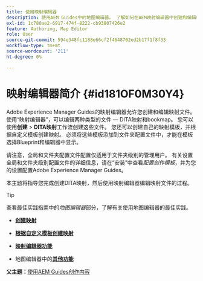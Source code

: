 ```yaml
---
title: 使用映射编辑器
description: 使用AEM Guides中的地图编辑器。 了解如何在AEM映射编辑器中创建和编辑映射文件。
exl-id: 1c780ae2-6917-474f-8222-cb93807426e2
feature: Authoring, Map Editor
role: User
source-git-commit: 594e348fc1188e66cf2f4648702ed2b17f1f8f33
workflow-type: tm+mt
source-wordcount: '211'
ht-degree: 0%

---
```


# 映射编辑器简介 {#id181OF0M30Y4}

Adobe Experience Manager Guides的映射编辑器允许您创建和编辑映射文件。 使用“映射编辑器”，可以编辑两种类型的文件 — DITA映射和bookmap。 您可以使用&#x200B;**创建** \> **DITA映射**&#x200B;工作流创建这些文件。 您还可以创建自己的映射模板，并根据自定义模板创建映射。 必须将这些模板添加到文件夹配置文件中，才能在模板选择Blueprint和编辑器中显示。

请注意，全局和文件夹配置文件配置仅适用于文件夹级别的管理用户。 有关设置全局和文件夹级别配置文件的详细信息，请在“安装”中查看&#x200B;*配置创作模板*，并为您的设置配置Adobe Experience Manager Guides。

<!------------------------------------

The Map Editor comes in two modes — the Basic Map Editor and the Advanced Map Editor. The Basic Map Editor is available only through configuration. If your administrator has enabled it, then only the Basic Map Editor will be available for use. By default, all new maps are opened for editing in the Advanced Map Editor. The Advanced Map Editor is available within the Editor itself, which is used for editing DITA topic files.

-------->

本主题将指导您完成创建DITA映射，然后使用映射编辑器编辑映射文件的过程。

>[!TIP]
>
> 查看最佳实践指南中的&#x200B;*地图编辑器*&#x200B;部分，了解有关使用地图编辑器的最佳实践。

- **[创建映射](map-editor-create-map.md)**

- **[根据自定义模板创建映射](create-maps-customized-templates.md)**

- **[映射编辑器功能](map-editor-advanced-map-editor.md)**

- 地图编辑器中的&#x200B;**[其他功能](map-editor-other-features.md)**


**父主题：**&#x200B;[&#x200B;使用AEM Guides创作内容](authoring-content-xml-doc.md)
